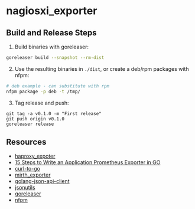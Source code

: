 # nagiosxi_exporter

## Build and Release Steps

1. Build binaries with goreleaser:

```bash
goreleaser build --snapshot --rm-dist
```

2. Use the resulting binaries in `./dist`, or create a deb/rpm packages with nfpm:

```bash
# deb example - can substitute with rpm
nfpm package -p deb -t /tmp/
```

3. Tag release and push:

```
git tag -a v0.1.0 -m "First release"
git push origin v0.1.0
goreleaser release
```


## Resources

* [haproxy_expoter](https://github.com/prometheus/haproxy_exporter/blob/main/haproxy_exporter.go)
* [15 Steps to Write an Application Prometheus Exporter in GO](https://medium.com/teamzerolabs/15-steps-to-write-an-application-prometheus-exporter-in-go-9746b4520e26)
* [curl-to-go](https://mholt.github.io/curl-to-go/)
* [mirth_exporter](https://github.com/teamzerolabs/mirth_channel_exporter)
* [golang-json-api-client](https://blog.alexellis.io/golang-json-api-client/)
* [jsonutils](https://github.com/bashtian/jsonutils)
* [goreleaser](https://github.com/goreleaser/goreleaser)
* [nfpm](https://github.com/goreleaser/nfpm)

